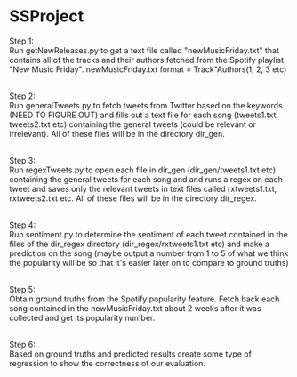 # SSProject

Step 1: <br>
Run getNewReleases.py to get a text file called "newMusicFriday.txt" that contains all of the tracks and their authors fetched from the Spotify playlist "New Music Friday". newMusicFriday.txt format = Track"Authors(1, 2, 3 etc) <br><br>

Step 2: <br>
Run generalTweets.py to fetch tweets from Twitter based on the keywords (NEED TO FIGURE OUT) and fills out a text file for each song (tweets1.txt, tweets2.txt etc) containing the general tweets (could be relevant or irrelevant). All of these files will be in the directory dir_gen. <br><br>

Step 3: <br>
Run regexTweets.py to open each file in dir_gen (dir_gen/tweets1.txt etc) containing the general tweets for each song and and runs a regex on each tweet and saves only the relevant tweets in text files called rxtweets1.txt, rxtweets2.txt etc. All of these files will be in the directory dir_regex. <br><br>

Step 4: <br>
Run sentiment.py to determine the sentiment of each tweet contained in the files of the dir_regex directory (dir_regex/rxtweets1.txt etc) and make a prediction on the song (maybe output a number from 1 to 5 of what we think the popularity will be so that it's easier later on to compare to ground truths) <br><br>

Step 5: <br>
Obtain ground truths from the Spotify popularity feature. Fetch back each song contained in the newMusicFriday.txt about 2 weeks after it was collected and get its popularity number. <br> <br>

Step 6: <br>
Based on ground truths and predicted results create some type of regression to show the correctness of our evaluation.
